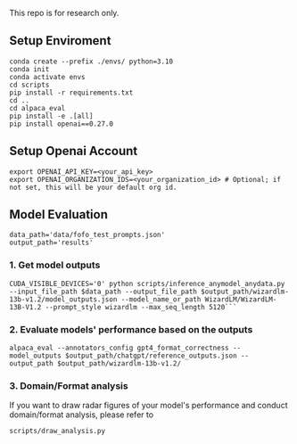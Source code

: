 This repo is for research only.

## Setup Enviroment
```
conda create --prefix ./envs/ python=3.10
conda init
conda activate envs
cd scripts
pip install -r requirements.txt
cd ..
cd alpaca_eval
pip install -e .[all]
pip install openai==0.27.0
```

## Setup Openai Account
```
export OPENAI_API_KEY=<your_api_key>
export OPENAI_ORGANIZATION_IDS=<your_organization_id> # Optional; if not set, this will be your default org id.
```

## Model Evaluation
```
data_path='data/fofo_test_prompts.json'
output_path='results'
```

### 1. Get model outputs
```
CUDA_VISIBLE_DEVICES='0' python scripts/inference_anymodel_anydata.py --input_file_path $data_path --output_file_path $output_path/wizardlm-13b-v1.2/model_outputs.json --model_name_or_path WizardLM/WizardLM-13B-V1.2 --prompt_style wizardlm --max_seq_length 5120```
```
### 2. Evaluate models' performance based on the outputs
```
alpaca_eval --annotators_config gpt4_format_correctness --model_outputs $output_path/chatgpt/reference_outputs.json --output_path $output_path/wizardlm-13b-v1.2/
```
### 3. Domain/Format analysis
If you want to draw radar figures of your model's performance and conduct domain/format analysis, please refer to 
```
scripts/draw_analysis.py
```
